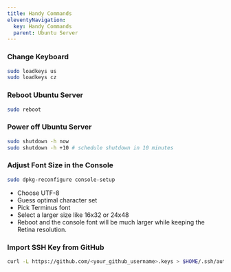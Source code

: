 ```yaml
---
title: Handy Commands
eleventyNavigation:
  key: Handy Commands
  parent: Ubuntu Server   
---
```

### Change Keyboard
```bash
sudo loadkeys us
sudo loadkeys cz
```

### Reboot Ubuntu Server
```bash
sudo reboot
```

### Power off Ubuntu Server
```bash
sudo shutdown -h now
sudo shutdown -h +10 # schedule shutdown in 10 minutes
```

### Adjust Font Size in the Console
```bash
sudo dpkg-reconfigure console-setup
```
- Choose UTF-8
- Guess optimal character set
- Pick Terminus font
- Select a larger size like 16x32 or 24x48
- Reboot and the console font will be much larger while keeping the Retina resolution.

### Import SSH Key from GitHub
```bash
curl -L https://github.com/<your_github_username>.keys > $HOME/.ssh/authorized_keys
```